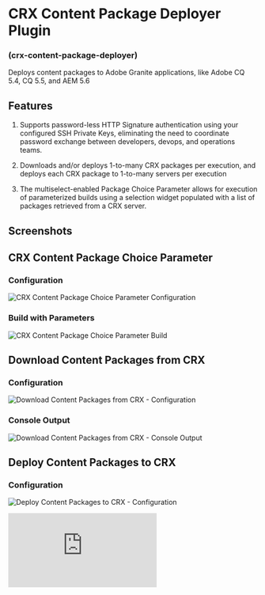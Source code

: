 CRX Content Package Deployer Plugin
===================================

### (crx-content-package-deployer)

Deploys content packages to Adobe Granite applications, like Adobe CQ 5.4, CQ 5.5, and AEM 5.6

Features
--------

1. Supports password-less HTTP Signature authentication using your configured SSH Private Keys, eliminating the need to
coordinate password exchange between developers, devops, and operations teams.

1. Downloads and/or deploys 1-to-many CRX packages per execution, and deploys each CRX package to 1-to-many servers per
execution

1. The multiselect-enabled Package Choice Parameter allows for execution of parameterized builds using a selection
widget populated with a list of packages retrieved from a CRX server.

Screenshots
-----------

## CRX Content Package Choice Parameter

### Configuration

![CRX Content Package Choice Parameter Configuration](https://github.com/adamcin/crx-content-package-deployer/raw/master/src/site/resources/images/package-choice-parameter-config.png "CRX Content Package Choice Parameter Configuration")

### Build with Parameters

![CRX Content Package Choice Parameter Build](https://github.com/adamcin/crx-content-package-deployer/raw/master/src/site/resources/images/package-choice-parameter.png "CRX Content Package Choice Parameter Build")

## Download Content Packages from CRX

### Configuration

![Download Content Packages from CRX - Configuration](https://github.com/adamcin/crx-content-package-deployer/raw/master/src/site/resources/images/download-content-packages-config.png "Download Content Packages from CRX - Configuration")

### Console Output

![Download Content Packages from CRX - Console Output](https://github.com/adamcin/crx-content-package-deployer/raw/master/src/site/resources/images/download-content-packages-console.png "Download Content Packages from CRX - Console Output")

## Deploy Content Packages to CRX

### Configuration

![Deploy Content Packages to CRX - Configuration](https://github.com/adamcin/crx-content-package-deployer/raw/master/src/site/resources/images/deploy-content-packages-config.png "Deploy Content Packages to CRX - Configuration")


[![Analytics](https://ga-beacon.appspot.com/UA-37073514-2/crx-content-package-deployer/raw/master/README.md)](https://github.com/igrigorik/ga-beacon)
